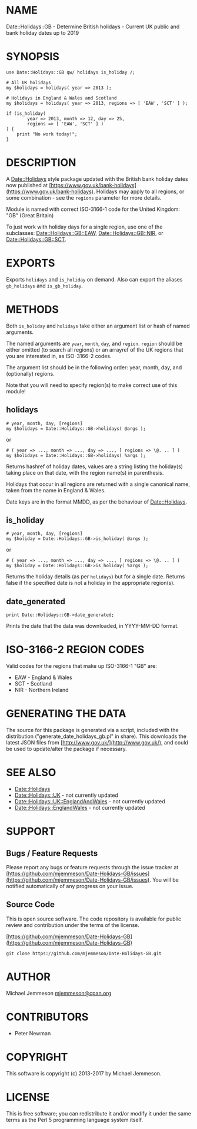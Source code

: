 # NAME

Date::Holidays::GB - Determine British holidays - Current UK public and bank holiday dates up to 2019

# SYNOPSIS

    use Date::Holidays::GB qw/ holidays is_holiday /;

    # All UK holidays
    my $holidays = holidays( year => 2013 );

    # Holidays in England & Wales and Scotland
    my $holidays = holidays( year => 2013, regions => [ 'EAW', 'SCT' ] );

    if (is_holiday(
            year => 2013, month => 12, day => 25,
            regions => [ 'EAW', 'SCT' ] )
    ) {
        print "No work today!";
    }

# DESCRIPTION

A [Date::Holidays](https://metacpan.org/pod/Date::Holidays) style package updated with the British bank holiday dates now
published at [https://www.gov.uk/bank-holidays](https://www.gov.uk/bank-holidays). Holidays may apply to all
regions, or some combination - see the `regions` parameter for more details.

Module is named with correct ISO-3166-1 code for the United Kingdom: "GB"
(Great Britain)

To just work with holiday days for a single region, use one of the subclasses:
[Date::Holidays::GB::EAW](https://metacpan.org/pod/Date::Holidays::GB::EAW), [Date::Holidays::GB::NIR](https://metacpan.org/pod/Date::Holidays::GB::NIR), or
[Date::Holidays::GB::SCT](https://metacpan.org/pod/Date::Holidays::GB::SCT).

# EXPORTS

Exports `holidays` and `is_holiday` on demand. Also can export the aliases
`gb_holidays` and `is_gb_holiday`.

# METHODS

Both `is_holiday` and `holidays` take either an argument list or hash of
named arguments.

The named arguments are `year`, `month`, `day`, and `region`. `region`
should be either omitted (to search all regions) or an arrayref of the UK
regions that you are interested in, as ISO-3166-2 codes.

The argument list should be in the following order: year, month, day, and
(optionally) regions.

Note that you will need to specify region(s) to make correct use of this
module!

## holidays

    # year, month, day, [regions]
    my $holidays = Date::Holidays::GB->holidays( @args );

or

    # ( year => ..., month => ..., day => ..., [ regions => \@. .. ] )
    my $holidays = Date::Holidays::GB->holidays( %args );

Returns hashref of holiday dates, values are a string listing the holiday(s)
taking place on that date, with the region name(s) in parenthesis.

Holidays that occur in all regions are returned with a single canonical name,
taken from the name in England & Wales.

Date keys are in the format MMDD, as per the behaviour of [Date::Holidays](https://metacpan.org/pod/Date::Holidays).

## is\_holiday

    # year, month, day, [regions]
    my $holiday = Date::Holidays::GB->is_holiday( @args );

or

    # ( year => ..., month => ..., day => ..., [ regions => \@. .. ] )
    my $holiday = Date::Holidays::GB->is_holiday( %args );

Returns the holiday details (as per `holidays`) but for a single date.
Returns false if the specified date is not a holiday in the appropriate
region(s).

## date\_generated

    print Date::Holidays::GB->date_generated;

Prints the date that the data was downloaded, in YYYY-MM-DD format.

# ISO-3166-2 REGION CODES

Valid codes for the regions that make up ISO-3166-1 "GB" are:

- EAW - England & Wales
- SCT - Scotland
- NIR - Northern Ireland

# GENERATING THE DATA

The source for this package is generated via a script, included with the
distribution ("generate\_date\_holidays\_gb.pl" in share). This downloads the
latest JSON files from [http://www.gov.uk/](http://www.gov.uk/), and could be used to
update/alter the package if necessary.

# SEE ALSO

- [Date::Holidays](https://metacpan.org/pod/Date::Holidays)
- [Date::Holidays::UK](https://metacpan.org/pod/Date::Holidays::UK) - not currently updated
- [Date::Holidays::UK::EnglandAndWales](https://metacpan.org/pod/Date::Holidays::UK::EnglandAndWales) - not currently updated
- [Date::Holidays::EnglandWales](https://metacpan.org/pod/Date::Holidays::EnglandWales) - not currently updated

# SUPPORT

## Bugs / Feature Requests

Please report any bugs or feature requests through the issue tracker
at [https://github.com/mjemmeson/Date-Holidays-GB/issues](https://github.com/mjemmeson/Date-Holidays-GB/issues).
You will be notified automatically of any progress on your issue.

## Source Code

This is open source software.  The code repository is available for
public review and contribution under the terms of the license.

[https://github.com/mjemmeson/Date-Holidays-GB](https://github.com/mjemmeson/Date-Holidays-GB)

    git clone https://github.com/mjemmeson/Date-Holidays-GB.git

# AUTHOR

Michael Jemmeson <mjemmeson@cpan.org>

# CONTRIBUTORS

- Peter Newman

# COPYRIGHT

This software is copyright (c) 2013-2017 by Michael Jemmeson.

# LICENSE

This is free software; you can redistribute it and/or modify it under
the same terms as the Perl 5 programming language system itself.
